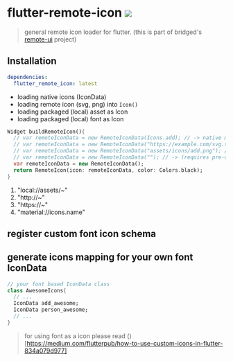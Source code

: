 # flutter-remote-icon [![](https://img.shields.io/badge/pub-latest-brightgreen)](https://pub.dev/packages/flutter_remote_icon)

> general remote icon loader for flutter. (this is part of bridged's [remote-ui](https://github.com/softmarshmallow/remote-ui) project)

## Installation
```yaml
dependencies:
  flutter_remote_icon: latest
```

* loading native icons (IconData)
* loading remote icon (svg, png) into `Icon()`
* loading packaged (local) asset as Icon
* loading packaged (local) font as Icon

```dart
Widget buildRemoteIcon(){
  // var remoteIconData = new RemoteIconData(Icons.add); // -> native material icons  
  // var remoteIconData = new RemoteIconData("https://example.com/svg.svg");  // -> loading remote svg
  // var remoteIconData = new RemoteIconData("assets/icons/add.png"); // ->
  // var remoteIconData = new RemoteIconData(""); // -> (requires pre-usage definition)
  var remoteIconData = new RemoteIconData();
  return RemoteIcon(icon: remoteIconData, color: Colors.black);
}
```

1. "local://assets/~"
2.  "http://~"
3.  "https://~"
4.  "material://icons.name"



## register custom font icon schema


## generate icons mapping for your own font IconData

```dart
// your font based IconData class
class AwesomeIcons{
  // ...
  IconData add_awesome;
  IconData person_awesome;
  // ...
}
```

> for using font as a icon please read ()[https://medium.com/flutterpub/how-to-use-custom-icons-in-flutter-834a079d977]